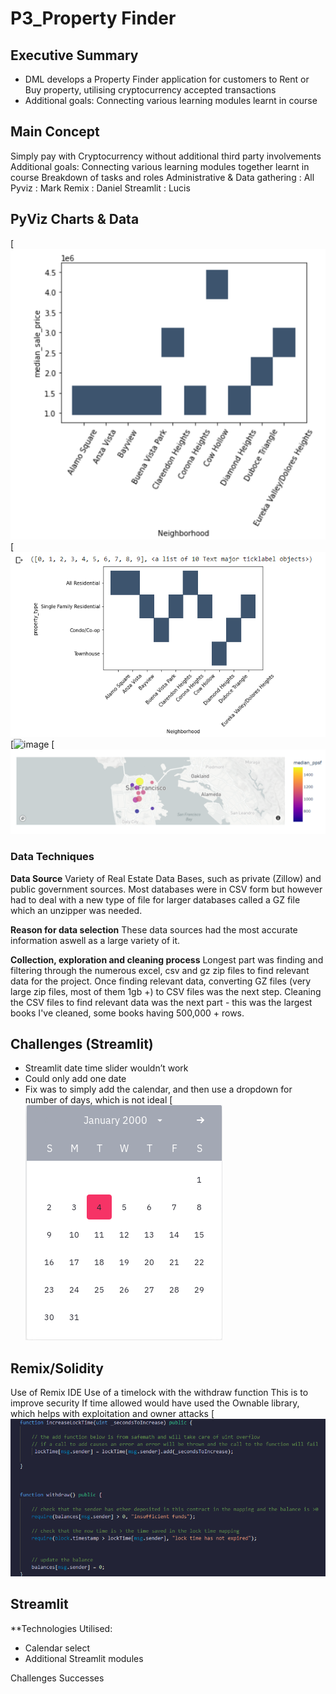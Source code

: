 # P3_Property Finder

## Executive Summary
- DML develops a Property Finder application for customers to Rent or Buy property, utilising cryptocurrency accepted transactions
- Additional goals: Connecting various learning modules learnt in course

## Main Concept
Simply pay with Cryptocurrency without additional third party involvements
Additional goals: Connecting various learning modules together learnt in course
Breakdown of tasks and roles
Administrative & Data gathering : All
Pyviz : Mark
Remix : Daniel
Streamlit : Lucis

## PyViz Charts & Data

[![image](https://raw.githubusercontent.com/Lucis-1/P3_Tokenize/main/3.%20Pyviz/Median%20Sales%20Data.png)
[![image](https://raw.githubusercontent.com/Lucis-1/P3_Tokenize/main/3.%20Pyviz/PyViz%20Plot.png)
[![image](https://raw.githubusercontent.com/aliquid-novi/HW-Projects/master/Scatter%20Median%20ppsf.png)
[![image](https://raw.githubusercontent.com/Lucis-1/P3_Tokenize/main/3.%20Pyviz/Map.png)

### Data Techniques 

**Data Source**
Variety of Real Estate Data Bases, such as private (Zillow) and public government sources. Most databases were in CSV form but however had to deal with a new type of file for larger databases called a GZ file which an unzipper was needed.

**Reason for data selection**
These data sources had the most accurate information aswell as a large variety of it.

**Collection, exploration and cleaning process**
Longest part was finding and filtering through the numerous excel, csv and gz zip files to find relevant data for the project. Once finding relevant data, converting GZ files (very large zip files, most of them 1gb +) to CSV files was the next step.
Cleaning the CSV files to find relevant data was the next part - this was the largest books I've cleaned, some books having 500,000 + rows.

## Challenges (Streamlit)
- Streamlit date time slider wouldn’t work
- Could only add one date
- Fix was to simply add the calendar, and then use
a dropdown for number of days, which is not ideal
[![image](https://github.com/Lucis-1/P3_Tokenize/blob/main/5.%20Presentation/Images/Picture1.png)

## Remix/Solidity
Use of Remix IDE
Use of a timelock with the withdraw function
This is to improve security
If time allowed would have used the 
Ownable library, which helps with exploitation
and owner attacks
[![image](https://github.com/Lucis-1/P3_Tokenize/blob/main/5.%20Presentation/Images/timelock.png)

## Streamlit
**Technologies Utilised:
- Calendar select
- Additional Streamlit modules

Challenges
Successes
